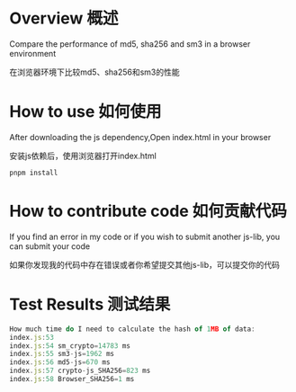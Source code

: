 # Overview 概述

Compare the performance of md5, sha256 and sm3 in a browser environment

在浏览器环境下比较md5、sha256和sm3的性能

# How to use 如何使用

After downloading the js dependency,Open index.html in your browser

安装js依赖后，使用浏览器打开index.html

```shell
pnpm install
```
# How to contribute code  如何贡献代码


If you find an error in my code or if you wish to submit another js-lib, you can submit your code

如果你发现我的代码中存在错误或者你希望提交其他js-lib，可以提交你的代码



# Test Results 测试结果

```js
How much time do I need to calculate the hash of 1MB of data:
index.js:53 
index.js:54 sm_crypto=14783 ms
index.js:55 sm3-js=1962 ms
index.js:56 md5-js=670 ms
index.js:57 crypto-js_SHA256=823 ms
index.js:58 Browser_SHA256=1 ms
```